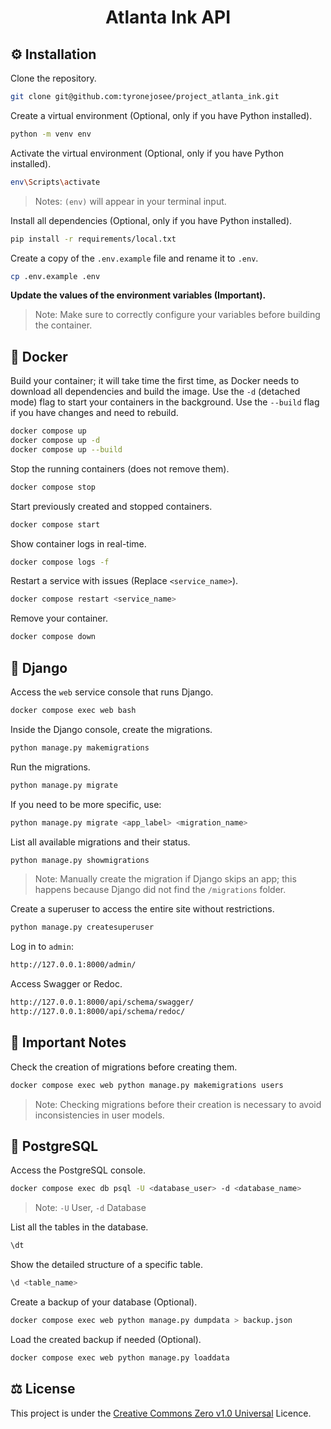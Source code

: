 <d align="center">
  <h1><strong>Atlanta Ink API</strong></h1>
</d>

## ⚙️ Installation

Clone the repository.

```bash
git clone git@github.com:tyronejosee/project_atlanta_ink.git
```

Create a virtual environment (Optional, only if you have Python installed).

```bash
python -m venv env
```

Activate the virtual environment (Optional, only if you have Python installed).

```bash
env\Scripts\activate
```

> Notes: `(env)` will appear in your terminal input.

Install all dependencies (Optional, only if you have Python installed).

```bash
pip install -r requirements/local.txt
```

Create a copy of the `.env.example` file and rename it to `.env`.

```bash
cp .env.example .env
```

**Update the values of the environment variables (Important).**

> Note: Make sure to correctly configure your variables before building the container.

## 🐳 Docker

Build your container; it will take time the first time, as Docker needs to download all dependencies and build the image.
Use the `-d` (detached mode) flag to start your containers in the background.
Use the `--build` flag if you have changes and need to rebuild.

```bash
docker compose up
docker compose up -d
docker compose up --build
```

Stop the running containers (does not remove them).

```bash
docker compose stop
```

Start previously created and stopped containers.

```bash
docker compose start
```

Show container logs in real-time.

```bash
docker compose logs -f
```

Restart a service with issues (Replace `<service_name>`).

```bash
docker compose restart <service_name>
```

Remove your container.

```bash
docker compose down
```

## 🐍 Django

Access the `web` service console that runs Django.

```bash
docker compose exec web bash
```

Inside the Django console, create the migrations.

```bash
python manage.py makemigrations
```

Run the migrations.

```bash
python manage.py migrate
```

If you need to be more specific, use:

```bash
python manage.py migrate <app_label> <migration_name>
```

List all available migrations and their status.

```bash
python manage.py showmigrations
```

> Note: Manually create the migration if Django skips an app; this happens because Django did not find the `/migrations` folder.

Create a superuser to access the entire site without restrictions.

```bash
python manage.py createsuperuser
```

Log in to `admin`:

```bash
http://127.0.0.1:8000/admin/
```

Access Swagger or Redoc.

```bash
http://127.0.0.1:8000/api/schema/swagger/
http://127.0.0.1:8000/api/schema/redoc/
```

## 🚨 Important Notes

Check the creation of migrations before creating them.

```bash
docker compose exec web python manage.py makemigrations users
```

> Note: Checking migrations before their creation is necessary to avoid inconsistencies in user models.

## 🐘 PostgreSQL

Access the PostgreSQL console.

```bash
docker compose exec db psql -U <database_user> -d <database_name>
```

> Note: `-U` User, `-d` Database

List all the tables in the database.

```bash
\dt
```

Show the detailed structure of a specific table.

```bash
\d <table_name>
```

Create a backup of your database (Optional).

```bash
docker compose exec web python manage.py dumpdata > backup.json
```

Load the created backup if needed (Optional).

```bash
docker compose exec web python manage.py loaddata
```

## ⚖️ License

This project is under the [Creative Commons Zero v1.0 Universal](https://github.com/tyronejosee/project_atlanta_ink/blob/main/LICENSE) Licence.
